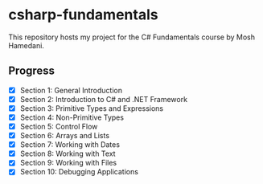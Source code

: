 # csharp-fundamentals
This repository hosts my project for the C# Fundamentals course by Mosh Hamedani.

## Progress
- [x] Section 1:	General Introduction
- [x] Section 2:	Introduction to C# and .NET Framework
- [x] Section 3:	Primitive Types and Expressions
- [x] Section 4:	Non-Primitive Types
- [x] Section 5:	Control Flow
- [x] Section 6:	Arrays and Lists
- [x] Section 7:	Working with Dates
- [x] Section 8:	Working with Text
- [x] Section 9:	Working with Files
- [x] Section 10:	Debugging Applications
